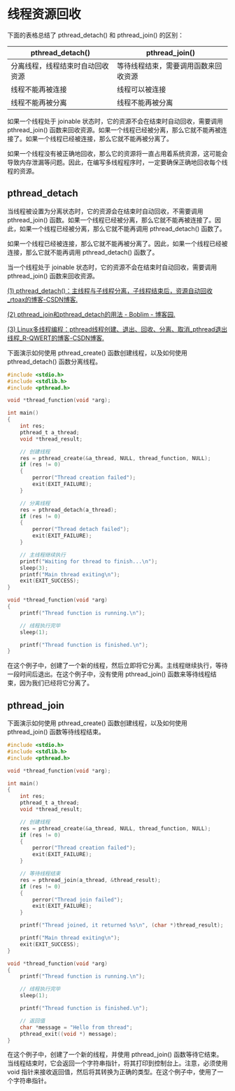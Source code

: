 # 线程资源回收

下面的表格总结了 pthread_detach() 和 pthread_join() 的区别：

| pthread_detach()                 | pthread_join()                       |
| -------------------------------- | ------------------------------------ |
| 分离线程，线程结束时自动回收资源 | 等待线程结束，需要调用函数来回收资源 |
| 线程不能再被连接                 | 线程可以被连接                       |
| 线程不能再被分离                 | 线程不能再被分离                     |

如果一个线程处于 joinable 状态时，它的资源不会在结束时自动回收，需要调用 pthread_join() 函数来回收资源。如果一个线程已经被分离，那么它就不能再被连接了。如果一个线程已经被连接，那么它就不能再被分离了。

如果一个线程没有被正确地回收，那么它的资源将一直占用着系统资源，这可能会导致内存泄漏等问题。因此，在编写多线程程序时，一定要确保正确地回收每个线程的资源。

## pthread_detach

当线程被设置为分离状态时，它的资源会在结束时自动回收，不需要调用 pthread_join() 函数。如果一个线程已经被分离，那么它就不能再被连接了。因此，如果一个线程已经被分离，那么它就不能再调用 pthread_detach() 函数了。

如果一个线程已经被连接，那么它就不能再被分离了。因此，如果一个线程已经被连接，那么它就不能再调用 pthread_detach() 函数了。

当一个线程处于 joinable 状态时，它的资源不会在结束时自动回收，需要调用 pthread_join() 函数来回收资源。

[(1) pthread_detach()：主线程与子线程分离，子线程结束后，资源自动回收_rtoax的博客-CSDN博客.](https://blog.csdn.net/Rong_Toa/article/details/111241688) 

[(2) pthread_join和pthread_detach的用法 - Boblim - 博客园.](https://www.cnblogs.com/fnlingnzb-learner/p/6959285.html) 

[(3) Linux多线程编程：pthread线程创建、退出、回收、分离、取消_pthread退出线程_R-QWERT的博客-CSDN博客. ](https://blog.csdn.net/weixin_44498318/article/details/105916311)

下面演示如何使用 pthread_create() 函数创建线程，以及如何使用 pthread_detach() 函数分离线程。

```c
#include <stdio.h>
#include <stdlib.h>
#include <pthread.h>

void *thread_function(void *arg);

int main()
{
    int res;
    pthread_t a_thread;
    void *thread_result;

    // 创建线程
    res = pthread_create(&a_thread, NULL, thread_function, NULL);
    if (res != 0) 
    {
        perror("Thread creation failed");
        exit(EXIT_FAILURE);
    }

    // 分离线程
    res = pthread_detach(a_thread);
    if (res != 0) 
    {
        perror("Thread detach failed");
        exit(EXIT_FAILURE);
    }

    // 主线程继续执行
    printf("Waiting for thread to finish...\n");
    sleep(3);
    printf("Main thread exiting\n");
    exit(EXIT_SUCCESS);
}

void *thread_function(void *arg)
{
    printf("Thread function is running.\n");

    // 线程执行完毕
    sleep(1);

    printf("Thread function is finished.\n");
}
```
在这个例子中，创建了一个新的线程，然后立即将它分离。主线程继续执行，等待一段时间后退出。在这个例子中，没有使用 pthread_join() 函数来等待线程结束，因为我们已经将它分离了。



## pthread_join

下面演示如何使用 pthread_create() 函数创建线程，以及如何使用 pthread_join() 函数等待线程结束。

```c
#include <stdio.h>
#include <stdlib.h>
#include <pthread.h>

void *thread_function(void *arg);

int main()
{
    int res;
    pthread_t a_thread;
    void *thread_result;

    // 创建线程
    res = pthread_create(&a_thread, NULL, thread_function, NULL);
    if (res != 0) 
    {
        perror("Thread creation failed");
        exit(EXIT_FAILURE);
    }

    // 等待线程结束
    res = pthread_join(a_thread, &thread_result);
    if (res != 0) 
    {
        perror("Thread join failed");
        exit(EXIT_FAILURE);
    }

    printf("Thread joined, it returned %s\n", (char *)thread_result);

    printf("Main thread exiting\n");
    exit(EXIT_SUCCESS);
}

void *thread_function(void *arg)
{
    printf("Thread function is running.\n");

    // 线程执行完毕
    sleep(1);

    printf("Thread function is finished.\n");

    // 返回值
    char *message = "Hello from thread";
    pthread_exit((void *) message);
}
```
在这个例子中，创建了一个新的线程，并使用 pthread_join() 函数等待它结束。当线程结束时，它会返回一个字符串指针，将其打印到控制台上。注意，必须使用 void 指针来接收返回值，然后将其转换为正确的类型。在这个例子中，使用了一个字符串指针。